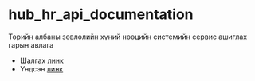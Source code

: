 # hub_hr_api_documentation
Төрийн албаны зөвлөлийн хүний нөөцийн системийн сервис ашиглах гарын авлага 
 - Шалгах [линк](https://zionmongolia.github.io/hub_hr_api_documentation)
 - Үндсэн [линк](https://hr.csc.gov.mn/api)
